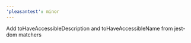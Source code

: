 ```yaml
---
'pleasantest': minor
---
```


Add toHaveAccessibleDescription and toHaveAccessibleName from jest-dom matchers
